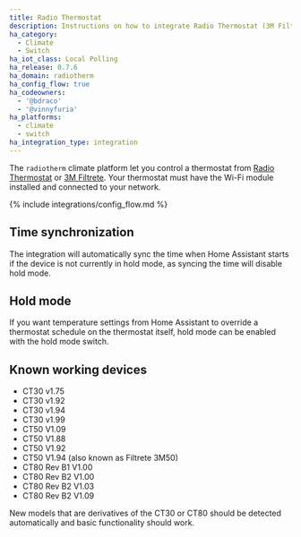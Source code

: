 ```yaml
---
title: Radio Thermostat
description: Instructions on how to integrate Radio Thermostat (3M Filtrete) thermostats within Home Assistant.
ha_category:
  - Climate
  - Switch
ha_iot_class: Local Polling
ha_release: 0.7.6
ha_domain: radiotherm
ha_config_flow: true
ha_codeowners:
  - '@bdraco'
  - '@vinnyfuria'
ha_platforms:
  - climate
  - switch
ha_integration_type: integration
---
```


The `radiotherm` climate platform let you control a thermostat from [Radio Thermostat](https://www.radiothermostat.com/) or [3M Filtrete](https://www.filtrete.com/). Your thermostat must have the Wi-Fi module installed and connected to your network.

{% include integrations/config_flow.md %}

## Time synchronization

The integration will automatically sync the time when Home Assistant starts if the device is not currently in hold mode, as syncing the time will disable hold mode.

## Hold mode

If you want temperature settings from Home Assistant to override a thermostat schedule on the thermostat itself, hold mode can be enabled with the hold mode switch.

## Known working devices

- CT30 v1.75
- CT30 v1.92
- CT30 v1.94
- CT30 v1.99
- CT50 V1.09
- CT50 V1.88
- CT50 V1.92
- CT50 V1.94 (also known as Filtrete 3M50)
- CT80 Rev B1 V1.00
- CT80 Rev B2 V1.00
- CT80 Rev B2 V1.03
- CT80 Rev B2 V1.09

New models that are derivatives of the CT30 or CT80 should be detected automatically and basic functionality should work.


